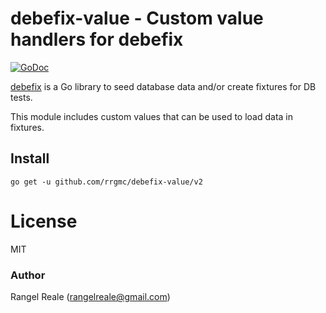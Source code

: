 # debefix-value - Custom value handlers for debefix
[![GoDoc](https://godoc.org/github.com/rrgmc/debefix-value/v2?status.png)](https://godoc.org/github.com/rrgmc/debefix-value/v2)

[debefix](https://github.com/rrgmc/debefix) is a Go library to seed database data and/or create fixtures for DB tests.

This module includes custom values that can be used to load data in fixtures.

## Install

```shell
go get -u github.com/rrgmc/debefix-value/v2
```

# License

MIT

### Author

Rangel Reale (rangelreale@gmail.com)